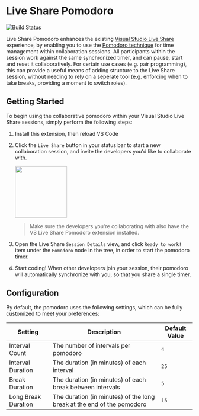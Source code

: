 # Live Share Pomodoro

[![Build Status](https://dev.azure.com/vsls-contrib/vsls-contrib/_apis/build/status/vsls-contrib.pomodoro?branchName=master)](https://dev.azure.com/vsls-contrib/vsls-contrib/_build/latest?definitionId=3&branchName=master)

Live Share Pomodoro enhances the existing [Visual Studio Live Share](https://aka.ms/vsls) experience, by enabling you to use the [Pomodoro technique](https://francescocirillo.com/pages/pomodoro-technique) for time management within collaboration sessions. All participants within the session work against the same synchronized timer, and can pause, start and reset it collaboratively. For certain use cases (e.g. pair programming), this can provide a useful means of adding structure to the Live Share session, without needing to rely on a seperate tool (e.g. enforcing when to take breaks, providing a moment to switch roles).

## Getting Started

To begin using the collaborative pomodoro within your Visual Studio Live Share sessions, simply perform the following steps:

1. Install this extension, then reload VS Code

1. Click the `Live Share` button in your status bar to start a new collaboration session, and invite the developers you'd like to collaborate with.

   <img src="https://aka.ms/vsls/quickstart/share" width="140px" />

   > Make sure the developers you're collaborating with also have the VS Live Share Pomodoro extension installed.

1. Open the Live Share `Session Details` view, and click `Ready to work!` item under the `Pomodoro` node in the tree, in order to start the pomodoro timer.

1. Start coding! When other developers join your session, their pomodoro will automatically synchronize with you, so that you share a single timer.

## Configuration

By default, the pomodoro uses the following settings, which can be fully customized to meet your preferences:

| Setting | Description | Default Value |
| --------|-------------|-------------|
| Interval Count | The number of intervals per pomodoro | `4` |
| Interval Duration | The duration (in minutes) of each interval | `25` |
| Break Duration | The duration (in minutes) of each break between intervals | `5` |
| Long Break Duration | The duration (in minutes) of the long break at the end of the pomodoro | `15` |